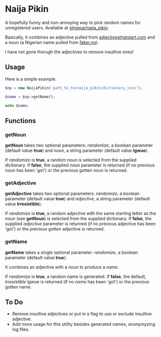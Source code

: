 # Naija Pikin

A hopefully funny and non-annoying way to pick random names for unregistered users. Available at [stigwue/naija_pikin](https://github.com/stigwue/naija_pikin).

Basically, it combines an adjective pulled from [adjectivesthatstart.com](http://adjectivesxthatstart.com/) and a noun (a Nigerian name pulled from [faker.ng](https://github.com/binkabir/faker.ng)).

I have not gone thorugh the adjectives to remove insultive ones!

## Usage

Here is a simple example.

```php
$np = new NaijaPikin('path_to_to/naija_pikin/dictionary.json');

$name = $np->getName();

echo $name;
```

## Functions

### getNoun

**getNoun** takes two optional parameters: _randomize_, a boolean parameter (default value **true**) and _noun_, a string parameter (default value **Igwue**).

If _randomize_ is **true**, a random noun is selected from the supplied dictionary. If **false**, the supplied _noun_ parameter is returned (if no previous noun has been 'got') or the previous gotten noun is returned.

### getAdjective

**getAdjective** takes two optional parameters: _randomize_, a boolean parameter (default value **true**) and _adjective_, a string parameter (default value **Irresistible**).

If _randomize_ is **true**, a random adjective with the same starting letter as the noun (see **getNoun**) is selected from the supplied dictionary. If **false**, the supplied _adjective_ parameter is returned (if no previous adjective has been 'got') or the previous gotten adjective is returned.

### getName

**getName** takes a single optional parameter: _randomize_, a boolean parameter (default value **true**).

It combines an adjective with a noun to produce a _name_.

If _randomize_ is **true**, a random name is generated. If **false**, the default, _Irresistible Igwue_ is returned (if no _name_ has been 'got') or the previous gotten name.

## To Do

* Remove insultive adjectives or put in a flag to use or exclude insultive adjective.
* Add more usage for this utility besides generated names, anonymyzing log files.
